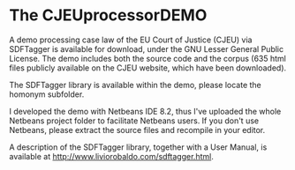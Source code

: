 # The CJEUprocessorDEMO
A demo processing case law of the EU Court of Justice (CJEU) via SDFTagger is available for download, under the GNU Lesser General Public License. The demo includes both the source code and the corpus (635 html files publicly available on the CJEU website, which have been downloaded).

The SDFTagger library is available within the demo, please locate the homonym subfolder.

I developed the demo with Netbeans IDE 8.2, thus I've uploaded the whole Netbeans project folder to facilitate Netbeans users. If you don't use Netbeans, please extract the source files and recompile in your editor.

A description of the SDFTagger library, together with a User Manual, is available at http://www.liviorobaldo.com/sdftagger.html.

